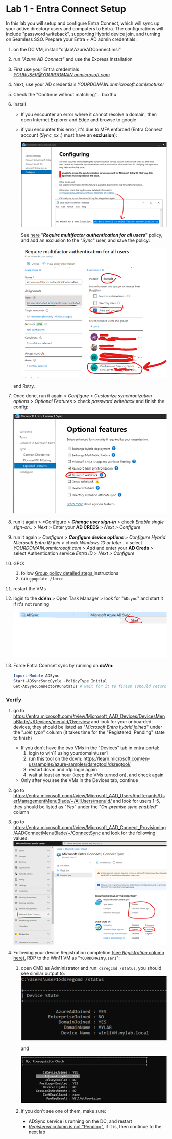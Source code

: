 # Lab 1 - Entra Connect Setup
In this lab you will setup and configure Entra Connect, which will sync up your active directory users and computers to Entra.
The configurations will include "password writeback", supporting Hybrid device join, and turning on Seamless SSO.
Prepare your Entra + AD admin credentials:
1. on the DC VM, install "c:\lab\AzureADConnect.msi"
1. run *"Azure AD Connect"* and use the Express Installation
1. First use your Entra credentials *YOURUSER@YOURDOMAIN.onmicrosoft.com*
1. Next, use your AD credentials *YOURDOMAIN.onmicrosoft.com\rootuser*
1. Check the "Continue without matching"... boxthu
1. Install

    * If you encounter an error where it cannot resolve a domain, then open Internet Explorer and Edge and browse to google
    * if you encounter this error, it's due to MFA enforced (Entra Connect account (*Sync_xx..*) must have an **exclusion**):

        ![mfa](pics/mfa.png)

        See [here](pics/https://entra.microsoft.com/#view/Microsoft_AAD_ConditionalAccess/ConditionalAccessBlade/~/Policies/fromNav/) "***Require multifactor authentication for all users***" policy,   
        and add an exclusion to the "*Sync*" user, and save the policy: 

        ![add_mfa_exclusion](pics/fix_mfa.png)

    and Retry.
1. Once done, run it again > *Configure > Customize synchronization options > Optional Features* > check *password writeback* and finish the config: 

    !["password writeback"](pics/pass_writeback.png)

4. run it again > *Configure > ***Change user sign-in*** >  check *Enable single sign-on*.. > *Next* > Enter your **AD CREDS** > *Next > Configure*

5. run it again > *Configure > ***Configure device options*** > Configure Hybrid Microsoft Entra ID join* > check *Windows 10 or later*.. > select *YOURDOMAIN.onmicrosoft.com* > *Add* and enter your **AD Creds** > select Authentication service *Entra ID* > *Next > Configure*

6. GPO:
    1. follow  [Group policy detailed steps
](https://learn.microsoft.com/en-us/entra/identity/hybrid/connect/how-to-connect-sso-quick-start#group-policy-detailed-steps) instructions 
    2. run ```gpupdate /force``` 

6. restart the VMs

7. login to the **dcVm** > Open Task Manager > look for "```ADsync```" and start it if it's not running

    ![alt text](pics/adsyncservice.png)
    
8. Force Entra Conncet sync by running on **dcVm**:
    ```powershell
    Import-Module ADSync
    Start-ADSyncSyncCycle -PolicyType Initial
    Get-ADSyncConnectorRunStatus # wait for it to finish (should return empty result)
    ```

### Verify
1. go to https://entra.microsoft.com/#view/Microsoft_AAD_Devices/DevicesMenuBlade/~/Devices/menuId/Overview and look for your onboarded devices, they should be listed as "*Microsoft Entra hybrid joined*" under the "*Join type*" column (it takes time for the "Registered: Pending" state to finish)
    * If you don't have the two VMs in the "Devices" tab in entra portal:
        1. login to win11 using yourdomain\user1
        1. run this tool on the dcvm: https://learn.microsoft.com/en-us/samples/azure-samples/dsregtool/dsregtool/
        1. restart dcvm and rdp login again
        1. wait at least an hour (keep the VMs turned on), and check again
    * Only after you see the VMs in the Devices tab, continue

2. go to https://entra.microsoft.com/#view/Microsoft_AAD_UsersAndTenants/UserManagementMenuBlade/~/AllUsers/menuId/ and look for users 1-5, they should be listed as "*Yes*" under the "*On-premise sync enabled*" column

3. go to https://entra.microsoft.com/#view/Microsoft_AAD_Connect_Provisioning/AADConnectMenuBlade/~/ConnectSync and look for the following values: 
    ![connect](pics/connect_validation.png)

4. Following your device Registration completion [(see *Registration* column here)](https://entra.microsoft.com/#view/Microsoft_AAD_Devices/DevicesMenuBlade/~/Devices/menuId/Overview), RDP to the Win11 VM as "``YOURDOMAIN\user1``":
    1. open CMD as Administrator and run: ```dsregcmd /status```, you should see similar output to:
        ![dsreg](pics/dsregcmd_status_1.png)

        and

        ![dsreg2](pics/IsUserAzureAD.png)
    2. if you don't see one of them, make sure:
        - ADSync service is running on the DC, and restart
        - [*Registered* column is not "Pending"](https://entra.microsoft.com/#view/Microsoft_AAD_Devices/DevicesMenuBlade/~/Devices/menuId/), if it is, then continue to the next lab